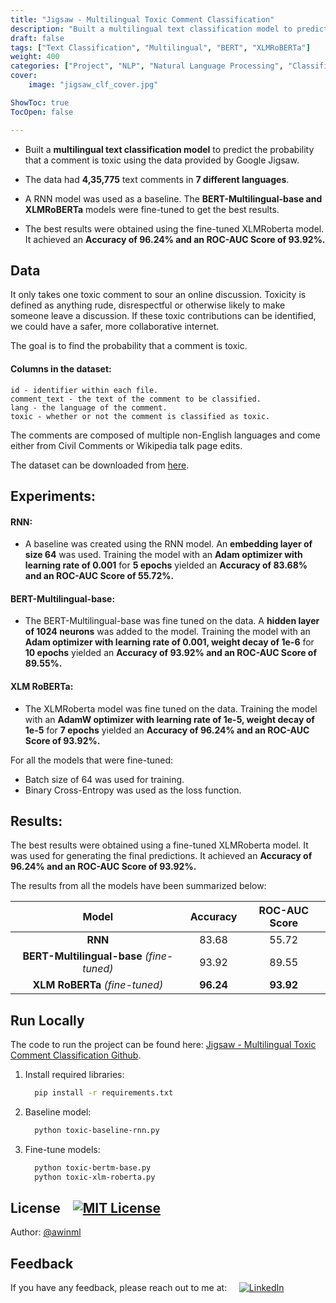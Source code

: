 ```yaml
---
title: "Jigsaw - Multilingual Toxic Comment Classification"
description: "Built a multilingual text classification model to predict the probability that a comment is toxic using the data provided by Google Jigsaw."
draft: false
tags: ["Text Classification", "Multilingual", "BERT", "XLMRoBERTa"]
weight: 400
categories: ["Project", "NLP", "Natural Language Processing", "Classification"]
cover: 
    image: "jigsaw_clf_cover.jpg"

ShowToc: true
TocOpen: false

---
```


- Built a **multilingual text classification model** to predict the probability that a comment is toxic using the data provided by Google Jigsaw.

- The data had **4,35,775** text comments in **7 different languages**.

- A RNN model was used as a baseline. The **BERT-Multilingual-base and XLMRoBERTa** models were fine-tuned to get the best results.

- The best results were obtained using the fine-tuned XLMRoberta model. It achieved an **Accuracy of 96.24% and an ROC-AUC Score of 93.92%.**

## Data

It only takes one toxic comment to sour an online discussion. Toxicity is defined as anything rude, disrespectful or otherwise likely to make someone leave a discussion. If these toxic contributions can be identified, we could have a safer, more collaborative internet.

The goal is to find the probability that a comment is toxic.

#### Columns in the dataset:

    id - identifier within each file.
    comment_text - the text of the comment to be classified.
    lang - the language of the comment.
    toxic - whether or not the comment is classified as toxic.

The comments are composed of multiple non-English languages and come either from Civil Comments or Wikipedia talk page edits.

The dataset can be downloaded from [here](https://www.kaggle.com/competitions/jigsaw-multilingual-toxic-comment-classification).

## Experiments:

#### **RNN:**

- A baseline was created using the RNN model. An **embedding layer of size 64** was used. Training the model with an **Adam optimizer with learning rate of 0.001** for **5 epochs** yielded an **Accuracy of 83.68% and an ROC-AUC Score of 55.72%.**

#### **BERT-Multilingual-base:**

- The BERT-Multilingual-base was fine tuned on the data. A **hidden layer of 1024 neurons** was added to the model. Training the model with an **Adam optimizer with learning rate of 0.001, weight decay of 1e-6** for **10 epochs** yielded an **Accuracy of 93.92% and an ROC-AUC Score of 89.55%.**

#### **XLM RoBERTa:**

- The XLMRoberta model was fine tuned on the data. Training the model with an **AdamW optimizer with learning rate of 1e-5, weight decay of 1e-5** for **7 epochs** yielded an **Accuracy of 96.24% and an ROC-AUC Score of 93.92%.**

For all the models that were fine-tuned:

- Batch size of 64 was used for training.
- Binary Cross-Entropy was used as the loss function.

## Results:

The best results were obtained using a fine-tuned XLMRoberta model. It was used for generating the final predictions. It achieved an **Accuracy of 96.24% and an ROC-AUC Score of 93.92%.**

The results from all the models have been summarized below:

|                  **Model**                  | **Accuracy** | **ROC\-AUC Score** |
| :-----------------------------------------: | :----------: | :----------------: |
|                   **RNN**                   |    83.68     |       55.72        |
| **BERT-Multilingual-base** _\(fine-tuned\)_ |    93.92     |       89.55        |
|      **XLM RoBERTa** _\(fine-tuned\)_       |  **96.24**   |     **93.92**      |

## Run Locally

The code to run the project can be found here: [Jigsaw - Multilingual Toxic Comment Classification Github](https://github.com/awinml/jigsaw-toxic-comment-clf).

1. Install required libraries:
   ```bash
     pip install -r requirements.txt
   ```
2. Baseline model:
   ```bash
     python toxic-baseline-rnn.py
   ```
3. Fine-tune models:
   ```bash
     python toxic-bertm-base.py
     python toxic-xlm-roberta.py
   ```

## License &nbsp;&nbsp; [![MIT License](https://img.shields.io/badge/License-MIT-green.svg)](https://choosealicense.com/licenses/mit/)

Author: [@awinml](https://www.github.com/awinml)

## Feedback

If you have any feedback, please reach out to me at: &nbsp; &nbsp;
<a href="https://www.linkedin.com/in/ashwin-mathur-ds/"><img src="https://img.shields.io/badge/LinkedIn-Ashwin-blue" alt="LinkedIn" href="https://www.linkedin.com/in/ashwin-mathur-ds/"></a>
